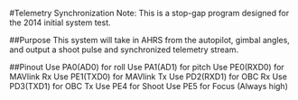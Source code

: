 #Telemetry Synchronization
Note: This is a stop-gap program designed for the 2014 initial system test.

##Purpose
This system will take in AHRS from the autopilot, gimbal angles, and output a shoot pulse and synchronized telemetry stream.

##Pinout
Use PA0(AD0) for roll
Use PA1(AD1) for pitch
Use PE0(RXD0) for MAVlink Rx
Use PE1(TXD0) for MAVlink Tx
Use PD2(RXD1) for OBC Rx
Use PD3(TXD1) for OBC Tx
Use PE4 for Shoot
Use PE5 for Focus (Always high)